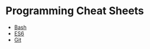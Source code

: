 # Programming Cheat Sheets

* [Bash](https://github.com/bisonhubert/programming-cheat-sheets/blob/master/bash.md)
* [ES6](https://github.com/bisonhubert/programming-cheat-sheets/blob/master/es6.md)
* [Git](https://github.com/bisonhubert/programming-cheat-sheets/blob/master/git.md)
